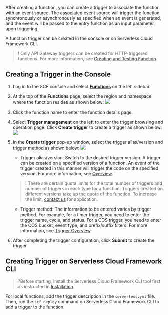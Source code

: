 After creating a function, you can create a trigger to associate the function with an event source. The associated event source will trigger the function synchronously or asynchronously as specified when an event is generated, and the event will be passed to the entry function as an input parameter upon triggering.

A function trigger can be created in the console or on Serverless Cloud Framework CLI.

>! Only API Gateway triggers can be created for HTTP-triggered functions. For more information, see [Creating and Testing Function](https://intl.cloud.tencent.com/document/product/583/40689).

## Creating a Trigger in the Console

1. Log in to the SCF console and select **[Functions](https://console.cloud.tencent.com/scf/list)** on the left sidebar.
2. At the top of the **Functions** page, select the region and namespace where the function resides as shown below: 
![](https://main.qcloudimg.com/raw/e48bbf014e8c15fe22622fda5e2b8ffc.png)
3. Click the function name to enter the function details page.
4. Select **Trigger management** on the left to enter the trigger browsing and operation page. Click **Create trigger** to create a trigger as shown below: 
![](https://main.qcloudimg.com/raw/89740ff73c89c3baa18ba995c86f3c0d.png)
5. In the **Create trigger** pop-up window, select the trigger alias/version and trigger method as shown below:
![](https://staticintl.cloudcachetci.com/yehe/backend-news/iQ77045_%E4%BC%81%E4%B8%9A%E5%BE%AE%E4%BF%A1%E6%88%AA%E5%9B%BE_20221219115801.png)
	- Trigger alias/version: Switch to the desired trigger version. A trigger can be created on a specified version of a function. An event of the trigger created in this manner will trigger the code on the specified version. For more information, see [Overview](https://intl.cloud.tencent.com/document/product/583/35953).
	>! There are certain quota limits for the total number of triggers and number of triggers in each type for a function. Triggers created on different versions take up the quota of the function. To increase the limit, [contact us](https://console.cloud.tencent.com/workorder/category?level1_id=6&level2_id=668&source=0data_title=%E6%97%A0%E6%9C%8D%E5%8A%A1%E5%99%A8%E4%BA%91%E5%87%BD%E6%95%B0%20SCF&step=1) for application.
	>
	
	- Trigger method: The information to be entered varies by trigger method. For example, for a timer trigger, you need to enter the trigger name, cycle, and status. For a COS trigger, you need to enter the COS bucket, event type, and prefix/suffix filters. For more information, see [Trigger Overview](https://intl.cloud.tencent.com/document/product/583/9705).
7. After completing the trigger configuration, click **Submit** to create the trigger.






## Creating Trigger on Serverless Cloud Framework CLI
>?Before starting, install the Serverless Cloud Framework CLI tool first as instructed in [Installation](https://intl.cloud.tencent.com/document/product/583/36263).
>
For local functions, add the trigger description in the `serverless.yml` file. Then, run the `scf deploy` command on Serverless Cloud Framework CLI to add a trigger to the function.

 

